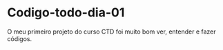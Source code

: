 # Codigo-todo-dia-01
O meu primeiro projeto do curso CTD
foi muito bom ver, entender e fazer códigos.
